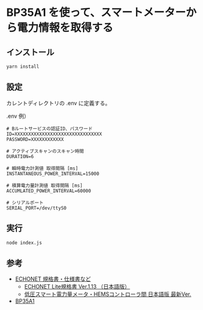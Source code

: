 # BP35A1 を使って、スマートメーターから電力情報を取得する

## インストール

```bash
yarn install
```

## 設定

カレントディレクトリの .env に定義する。

.env 例）

```text
# Bルートサービスの認証ID、パスワード
ID=XXXXXXXXXXXXXXXXXXXXXXXXXXXXXXXX
PASSWORD=XXXXXXXXXXXX

# アクティブスキャンのスキャン時間
DURATION=6

# 瞬時電力計測値 取得間隔 [ms]
INSTANTANEOUS_POWER_INTERVAL=15000

# 積算電力量計測値 取得間隔 [ms]
ACCUMLATED_POWER_INTERVAL=60000

# シリアルポート
SERIAL_PORT=/dev/ttyS0
```

## 実行

```bash
node index.js
```

## 参考

- [ECHONET 規格書・仕様書など](https://echonet.jp/spec_g/)
  - [ECHONET Lite規格書 Ver.1.13 （日本語版）](https://echonet.jp/spec_v113_lite/)
  - [低圧スマート電力量メータ・HEMSコントローラ間 日本語版 最新Ver.](https://echonet.jp/wp/wp-content/uploads/pdf/General/Standard/AIF/lvsm/lvsm_aif_ver1.01.pdf)
- [BP35A1](https://www.rohm.co.jp/products/wireless-communication/specified-low-power-radio-modules/bp35a1-product#productDetail)